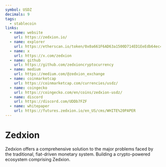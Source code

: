 ```yaml
---
symbol: USDZ
decimals: 9
tags:
  - stablecoin
links:
  - name: website
    url: https://zedxion.io/
  - name: explorer
    url: https://etherscan.io/token/0x0a661F6AD63a1500D714ED1EeEdb64ec493a54A8
  - name: x
    url: https://x.com/zedxion
  - name: github
    url: https://github.com/zedxioncryptocurrency
  - name: medium
    url: https://medium.com/@zedxion_exchange
  - name: coinmarketcap
    url: https://coinmarketcap.com/currencies/usdz/
  - name: coingecko
    url: https://coingecko.com/en/coins/zedxion-usdz/
  - name: discord
    url: https://discord.com/UDDb7FZF
  - name: whitepaper
    url: https://futures.zedxion.io/en_US/cms/WHITE%20PAPER
---
```


# Zedxion

Zedxion offers a comprehensive solution to the major problems faced by the traditional, fiat-driven monetary system. Building a crypto-powered ecosystem comprising Zedxion.

